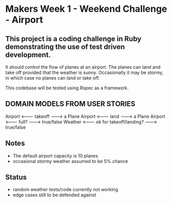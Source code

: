 # Makers Week 1 - Weekend Challenge - Airport

## This project is a coding challenge in Ruby demonstrating the use of test driven development.

It should control the flow of planes at an airport. The planes can land and take off provided that the weather is sunny. Occasionally it may be stormy, in which case no planes can land or take off.

This codebase will be tested using Rspec as a framework.

 ## DOMAIN MODELS FROM USER STORIES

Airport <--- takeoff ---> a Plane
Airport <--- land ---> a Plane
Airport <--- full? ---> true/false
Weather <--- ok for takeoff/landing? ---> true/false

## Notes
  - The default airport capacity is 10 planes
  - occasional stormy weather assumed to be 5% chance

  ## Status
  - random weather tests/code currently not working
  - edge cases still to be defended against